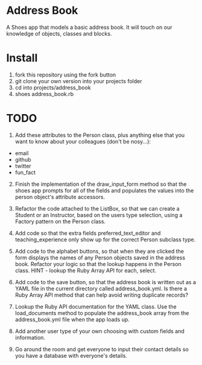 Address Book
============

A Shoes app that models a basic address book. It will touch on our knowledge of objects, classes and blocks.

# Install

1. fork this repository using the fork button
2. git clone your own version into your projects folder
3. cd into projects/address_book
4. shoes address_book.rb

# TODO

1. Add these attributes to the Person class, plus anything else that you want to know about your colleagues (don't be nosy...):
  * email
  * github
  * twitter
  * fun_fact

2. Finish the implementation of the draw_input_form method so that the shoes app prompts for all of the fields and populates the values into the person object's attribute accessors.

3. Refactor the code attached to the ListBox, so that we can create a Student or an Instructor, based on the users type selection, using a Factory pattern on the Person class.

4. Add code so that the extra fields preferred_text_editor and teaching_experience only show up for the correct Person subclass type.

5. Add code to the alphabet buttons, so that when they are clicked the form displays the names of any Person objects saved in the address book. Refactor your logic so that the lookup happens in the Person class. HINT - lookup the Ruby Array API for each, select.

6. Add code to the save button, so that the address book is written out as a YAML file in the current directory called address_book.yml. Is there a Ruby Array API method that can help avoid writing duplicate records?

7. Lookup the Ruby API documentation for the YAML class. Use the load_documents method to populate the address_book array from the address_book.yml file when the app loads up.

8. Add another user type of your own choosing with custom fields and information.

9. Go around the room and get everyone to input their contact details so you
have a database with everyone's details.